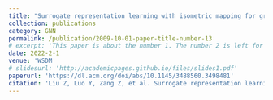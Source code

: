 ```yaml
---
title: "Surrogate representation learning with isometric mapping for gray-box graph adversarial attacks"
collection: publications
category: GNN
permalink: /publication/2009-10-01-paper-title-number-13
# excerpt: 'This paper is about the number 1. The number 2 is left for future work.'
date: 2022-2-1
venue: 'WSDM'
# slidesurl: 'http://academicpages.github.io/files/slides1.pdf'
paperurl: 'https://dl.acm.org/doi/abs/10.1145/3488560.3498481'
citation: 'Liu Z, Luo Y, Zang Z, et al. Surrogate representation learning with isometric mapping for gray-box graph adversarial attacks[C]//Proceedings of the Fifteenth ACM International Conference on Web Search and Data Mining. 2022: 591-598.'
---
```

